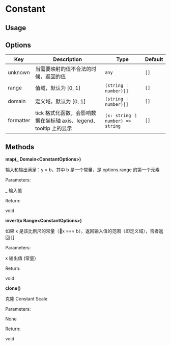 # Constant


## Usage


## Options

| Key | Description | Type | Default|
| ----| ----------- | -----| -------|
| unknown | 当需要映射的值不合法的时候，返回的值 | <code>any</code> | `[]` |
| range | 值域，默认为 [0, 1] | <code>(string 丨 number)[]</code> | `[]` |
| domain | 定义域，默认为 [0, 1] | <code>(string 丨 number)[]</code> | `[]` |
| formatter | tick 格式化函数，会影响数据在坐标轴 axis、legend、tooltip 上的显示 | <code>(x: string 丨 number) => string</code> | `[]` |

## Methods

**map(_ Domain&lt;ConstantOptions&gt;)**

输入和输出满足：y = b，其中 b 是一个常量，是 options.range 的第一个元素

Parameters:

_  输入值

Return:

void 

**invert(x Range&lt;ConstantOptions&gt;)**

如果 x 是该比例尺的常量（x === b），返回输入值的范围（即定义域），否者返回 []

Parameters:

x  输出值 (常量）

Return:

void 

**clone()**

克隆 Constant Scale

Parameters:

None

Return:

void 

